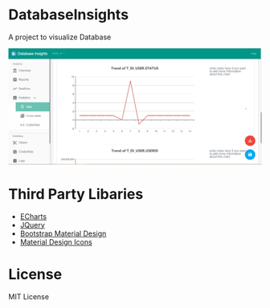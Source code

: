 # DatabaseInsights
A project to visualize Database

![example1](https://raw.githubusercontent.com/ankanch/DatabaseInsights/master/docs/images/p1.png)


# Third Party Libaries

* [ECharts](http://echarts.baidu.com/index.html)
* [JQuery](http://jquery.com)
* [Bootstrap Material Design](https://fezvrasta.github.io/bootstrap-material-design/docs/4.0/bootstrap-components/card/)
* [Material Design Icons](https://material.io/tools/icons/?style=baseline)
# License
MIT License


